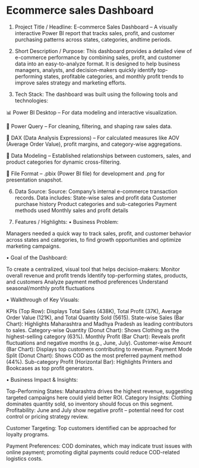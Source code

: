# Ecommerce sales Dashboard

1. Project Title / Headline:
 E-commerce Sales Dashboard – A visually interactive Power BI report that tracks sales, profit, and customer purchasing patterns across states, categories, andtime periods.

3. Short Description / Purpose:
 This dashboard provides a detailed view of e-commerce performance by combining sales, profit, and customer data into an easy-to-analyze format. It is designed to  help business managers, analysts, and decision-makers quickly identify top-performing states, profitable categories, and monthly profit trends to improve sales  strategy and marketing efforts.

4. Tech Stack:
 The dashboard was built using the following tools and technologies:

📊 Power BI Desktop – For data modeling and interactive visualization.

📂 Power Query – For cleaning, filtering, and shaping raw sales data.

🧠 DAX (Data Analysis Expressions) – For calculated measures like AOV (Average Order Value), profit margins, and category-wise aggregations.

📝 Data Modeling – Established relationships between customers, sales, and product categories for dynamic cross-filtering.

📁 File Format – .pbix (Power BI file) for development and .png for presentation snapshot.

6. Data Source:
 Source: Company’s internal e-commerce transaction records.
 Data includes:
 State-wise sales and profit data
 Customer purchase history
 Product categories and sub-categories
 Payment methods used
 Monthly sales and profit details

7. Features / Highlights:
 • Business Problem:

 Managers needed a quick way to track sales, profit, and customer behavior across states and categories, to find growth opportunities and optimize marketing  campaigns.

• Goal of the Dashboard:

 To create a centralized, visual tool that helps decision-makers:
 Monitor overall revenue and profit trends
 Identify top-performing states, products, and customers
 Analyze payment method preferences
 Understand seasonal/monthly profit fluctuations

• Walkthrough of Key Visuals:

 KPIs (Top Row): Displays Total Sales (438K), Total Profit (37K), Average Order Value (121K), and Total Quantity Sold (5615).
 State-wise Sales (Bar Chart): Highlights Maharashtra and Madhya Pradesh as leading contributors to sales.
 Category-wise Quantity (Donut Chart): Shows Clothing as the highest-selling category (63%).
 Monthly Profit (Bar Chart): Reveals profit fluctuations and negative months (e.g., June, July).
 Customer-wise Amount (Bar Chart): Displays top customers contributing to revenue.
 Payment Mode Split (Donut Chart): Shows COD as the most preferred payment method (44%).
 Sub-category Profit (Horizontal Bar): Highlights Printers and Bookcases as top profit generators.

• Business Impact & Insights:

 Top-Performing States: Maharashtra drives the highest revenue, suggesting targeted campaigns here could yield better ROI.
Category Insights: Clothing dominates quantity sold, so inventory should focus on this segment.
Profitability: June and July show negative profit – potential need for cost control or pricing strategy review.

Customer Targeting: Top customers identified can be approached for loyalty programs.

Payment Preferences: COD dominates, which may indicate trust issues with online payment; promoting digital payments could reduce COD-related logistics costs.


